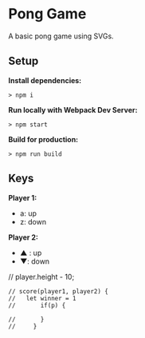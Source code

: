 # Pong Game

A basic pong game using SVGs.

## Setup

**Install dependencies:**

`> npm i`

**Run locally with Webpack Dev Server:**

`> npm start`

**Build for production:**

`> npm run build`

## Keys

**Player 1:**
* a: up
* z: down

**Player 2:**
* ▲ : up
* ▼: down

// player.height - 10;

    // score(player1, player2) {
    //   let winner = 1
    //       if(p) {

    //       }
    //     }
